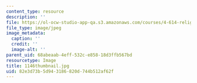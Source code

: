 ```yaml
---
content_type: resource
description: ''
file: https://ol-ocw-studio-app-qa.s3.amazonaws.com/courses/4-614-religious-architecture-and-islamic-cultures-fall-2002/82e3d73b5d943186820d744b512af62f_1146thumbnail.jpg
file_type: image/jpeg
image_metadata:
  caption: ''
  credit: ''
  image-alt: ''
parent_uid: 68abeaab-4eff-532c-e858-18d3ffb567bd
resourcetype: Image
title: 1146thumbnail.jpg
uid: 82e3d73b-5d94-3186-820d-744b512af62f
---
```

